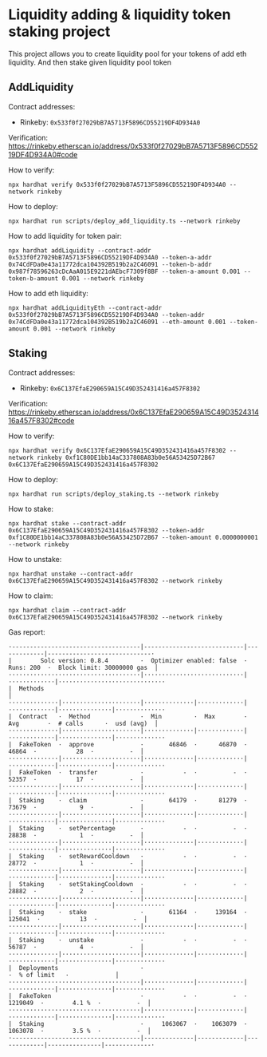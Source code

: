 # Liquidity adding & liquidity token staking project

This project allows you to create liquidity pool for your tokens of add eth liquidity. And then stake given liquidity pool token

## AddLiquidity
Contract addresses:
  - Rinkeby: `0x533f0f27029bB7A5713F5896CD55219DF4D934A0`

Verification: https://rinkeby.etherscan.io/address/0x533f0f27029bB7A5713F5896CD55219DF4D934A0#code

How to verify:
```shell
npx hardhat verify 0x533f0f27029bB7A5713F5896CD55219DF4D934A0 --network rinkeby
```

How to deploy:
```shell
npx hardhat run scripts/deploy_add_liquidity.ts --network rinkeby
```

How to add liquidity for token pair:
```shell
npx hardhat addLiquidity --contract-addr 0x533f0f27029bB7A5713F5896CD55219DF4D934A0 --token-a-addr 0x74CdFDa0e43a11772dca104392B519b2a2C46091 --token-b-addr 0x987f78596263cDcAaA015E9221dAEbcF7309f8BF --token-a-amount 0.001 --token-b-amount 0.001 --network rinkeby
```

How to add eth liquidity:
```shell
npx hardhat addLiquidityEth --contract-addr 0x533f0f27029bB7A5713F5896CD55219DF4D934A0 --token-addr 0x74CdFDa0e43a11772dca104392B519b2a2C46091 --eth-amount 0.001 --token-amount 0.001 --network rinkeby
```


## Staking
Contract addresses:
 - Rinkeby: `0x6C137EfaE290659A15C49D352431416a457F8302`

Verification: https://rinkeby.etherscan.io/address/0x6C137EfaE290659A15C49D352431416a457F8302#code

How to verify:
```shell
npx hardhat verify 0x6C137EfaE290659A15C49D352431416a457F8302 --network rinkeby 0xf1C80DE1bb14aC337808A83b0e56A53425D72B67 0x6C137EfaE290659A15C49D352431416a457F8302
```

How to deploy:
```shell
npx hardhat run scripts/deploy_staking.ts --network rinkeby
```

How to stake: 
```shell
npx hardhat stake --contract-addr 0x6C137EfaE290659A15C49D352431416a457F8302 --token-addr 0xf1C80DE1bb14aC337808A83b0e56A53425D72B67 --token-amount 0.0000000001 --network rinkeby
```

How to unstake: 
```shell
npx hardhat unstake --contract-addr 0x6C137EfaE290659A15C49D352431416a457F8302 --network rinkeby
```

How to claim: 
```shell
npx hardhat claim --contract-addr 0x6C137EfaE290659A15C49D352431416a457F8302 --network rinkeby
```

Gas report:
```
·------------------------------------|----------------------------|-------------|-----------------------------·
|        Solc version: 0.8.4         ·  Optimizer enabled: false  ·  Runs: 200  ·  Block limit: 30000000 gas  │
·····································|····························|·············|······························
|  Methods                                                                                                    │
··············|······················|··············|·············|·············|···············|··············
|  Contract   ·  Method              ·  Min         ·  Max        ·  Avg        ·  # calls      ·  usd (avg)  │
··············|······················|··············|·············|·············|···············|··············
|  FakeToken  ·  approve             ·       46846  ·      46870  ·      46864  ·           28  ·          -  │
··············|······················|··············|·············|·············|···············|··············
|  FakeToken  ·  transfer            ·           -  ·          -  ·      52357  ·           17  ·          -  │
··············|······················|··············|·············|·············|···············|··············
|  Staking    ·  claim               ·       64179  ·      81279  ·      73679  ·            9  ·          -  │
··············|······················|··············|·············|·············|···············|··············
|  Staking    ·  setPercentage       ·           -  ·          -  ·      28838  ·            1  ·          -  │
··············|······················|··············|·············|·············|···············|··············
|  Staking    ·  setRewardCooldown   ·           -  ·          -  ·      28772  ·            1  ·          -  │
··············|······················|··············|·············|·············|···············|··············
|  Staking    ·  setStakingCooldown  ·           -  ·          -  ·      28882  ·            2  ·          -  │
··············|······················|··············|·············|·············|···············|··············
|  Staking    ·  stake               ·       61164  ·     139164  ·     125041  ·           13  ·          -  │
··············|······················|··············|·············|·············|···············|··············
|  Staking    ·  unstake             ·           -  ·          -  ·      56787  ·            4  ·          -  │
··············|······················|··············|·············|·············|···············|··············
|  Deployments                       ·                                          ·  % of limit   ·             │
·····································|··············|·············|·············|···············|··············
|  FakeToken                         ·           -  ·          -  ·    1219049  ·        4.1 %  ·          -  │
·····································|··············|·············|·············|···············|··············
|  Staking                           ·     1063067  ·    1063079  ·    1063078  ·        3.5 %  ·          -  │
·------------------------------------|--------------|-------------|-------------|---------------|-------------·
```
